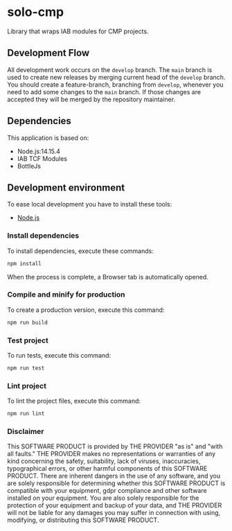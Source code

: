 # solo-cmp

Library that wraps IAB modules for CMP projects.

## Development Flow

All development work occurs on the `develop` branch.
The `main` branch is used to create new releases by merging current head of the `develop` branch.
You should create a feature-branch, branching from `develop`, whenever you need to add some changes to the `main` branch.
If those changes are accepted they will be merged by the repository maintainer.

## Dependencies

This application is based on:
- Node.js:14.15.4
- IAB TCF Modules
- BottleJs

## Development environment

To ease local development you have to install these tools:

* [Node.js](https://nodejs.org/)

### Install dependencies

To install dependencies, execute these commands:
```sh
npm install
```

When the process is complete, a Browser tab is automatically opened.

### Compile and minify for production

To create a production version, execute this command:
```sh
npm run build
```

### Test project

To run tests, execute this command:
```sh
npm run test
```

### Lint project

To lint the project files, execute this command:
```sh
npm run lint
```

### Disclaimer
This SOFTWARE PRODUCT is provided by THE PROVIDER "as is" and "with all faults." THE PROVIDER makes no representations 
or warranties of any kind concerning the safety, suitability, lack of viruses, inaccuracies, typographical errors, or 
other harmful components of this SOFTWARE PRODUCT. There are inherent dangers in the use of any software, and you are 
solely responsible for determining whether this SOFTWARE PRODUCT is compatible with your equipment, gdpr compliance and 
other software installed on your equipment. You are also solely responsible for the protection of your equipment and 
backup of your data, and THE PROVIDER will not be liable for any damages you may suffer in connection with using, 
modifying, or distributing this SOFTWARE PRODUCT.
